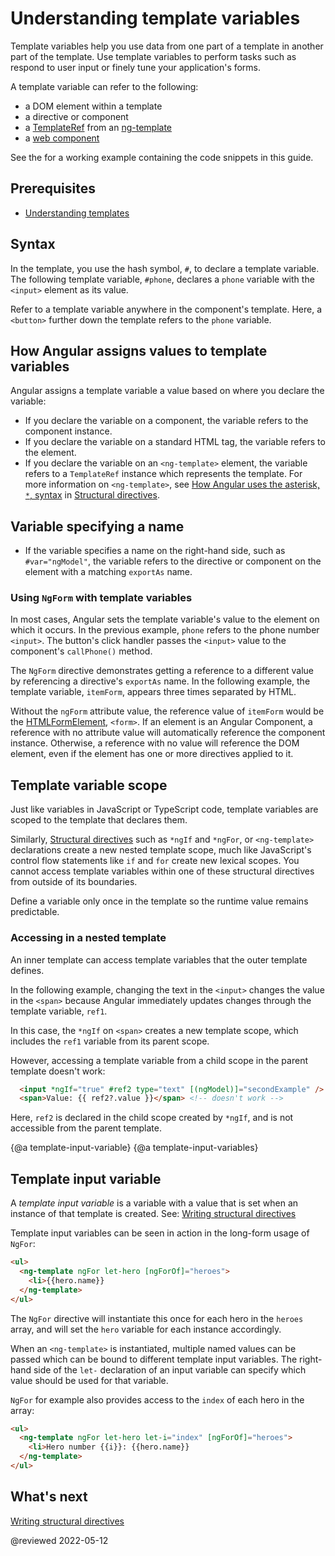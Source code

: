 # Understanding template variables

Template variables help you use data from one part of a template in another part of the template.
Use template variables to perform tasks such as respond to user input or finely tune your application's forms.

A template variable can refer to the following:

* a DOM element within a template
* a directive or component
* a [TemplateRef](api/core/TemplateRef) from an [ng-template](api/core/ng-template)
* a <a href="https://developer.mozilla.org/en-US/docs/Web/Web_Components" title="MDN: Web Components">web component</a>

<div class="alert is-helpful">

See the <live-example></live-example> for a working example containing the code snippets in this guide.

</div>

## Prerequisites

* [Understanding templates](guide/template-overview)

## Syntax

In the template, you use the hash symbol, `#`, to declare a template variable.
The following template variable, `#phone`, declares a `phone` variable with the `<input>` element as its value.

<code-example path="template-reference-variables/src/app/app.component.html" region="ref-var" header="src/app/app.component.html"></code-example>

Refer to a template variable anywhere in the component's template.
Here, a `<button>` further down the template refers to the `phone` variable.

<code-example path="template-reference-variables/src/app/app.component.html" region="ref-phone" header="src/app/app.component.html"></code-example>

## How Angular assigns values to template variables

Angular assigns a template variable a value based on where you declare the variable:

* If you declare the variable on a component, the variable refers to the component instance.
* If you declare the variable on a standard HTML tag, the variable refers to the element.
* If you declare the variable on an `<ng-template>` element, the variable refers to a `TemplateRef` instance which represents the template.
  For more information on `<ng-template>`, see [How Angular uses the asterisk, `*`, syntax](guide/structural-directives#asterisk) in [Structural directives](guide/structural-directives).

## Variable specifying a name

* If the variable specifies a name on the right-hand side, such as `#var="ngModel"`, the variable refers to the directive or component on the element with a matching `exportAs` name.
<!-- What does the second half of this mean?^^ Can we explain this more fully? Could I see a working example? -kw -->

### Using `NgForm` with template variables

In most cases, Angular sets the template variable's value to the element on which it occurs.
In the previous example, `phone` refers to the phone number `<input>`.
The button's click handler passes the `<input>` value to the component's `callPhone()` method.

The `NgForm` directive demonstrates getting a reference to a different value by referencing a directive's `exportAs` name.
In the following example, the template variable, `itemForm`, appears three times separated by HTML.

<code-example path="template-reference-variables/src/app/app.component.html" region="ngForm" header="src/app/hero-form.component.html"></code-example>

Without the `ngForm` attribute value, the reference value of `itemForm` would be
the [HTMLFormElement](https://developer.mozilla.org/en-US/docs/Web/API/HTMLFormElement), `<form>`.
If an element is an Angular Component, a reference with no attribute value will automatically reference the component instance. Otherwise, a reference with no value will reference the DOM element, even if the element has one or more directives applied to it.
<!-- What is the train of thought from talking about a form element to the difference between a component and a directive? Why is the component directive conversation relevant here?  -kw I agree -alex -->

## Template variable scope

Just like variables in JavaScript or TypeScript code, template variables are scoped to the template that declares them.

Similarly, [Structural directives](guide/built-in-directives) such as `*ngIf` and `*ngFor`, or `<ng-template>` declarations create a new nested template scope, much like JavaScript's control flow statements like `if` and `for` create new lexical scopes. You cannot access template variables within one of these structural directives from outside of its boundaries.

<div class="alert is-helpful">

Define a variable only once in the template so the runtime value remains predictable.

</div>

### Accessing in a nested template

An inner template can access template variables that the outer template defines.

In the following example, changing the text in the `<input>` changes the value in the `<span>` because Angular immediately updates changes through the template variable, `ref1`.

<code-example path="template-reference-variables/src/app/app.component.html" region="template-ref-vars-scope1" header="src/app/app.component.html"></code-example>

In this case, the `*ngIf` on `<span>` creates a new template scope, which includes the `ref1` variable from its parent scope.

However, accessing a template variable from a child scope in the parent template doesn't work:

```html
  <input *ngIf="true" #ref2 type="text" [(ngModel)]="secondExample" />
  <span>Value: {{ ref2?.value }}</span> <!-- doesn't work -->
```

Here, `ref2` is declared in the child scope created by `*ngIf`, and is not accessible from the parent template.

{@a template-input-variable}
{@a template-input-variables}
## Template input variable

A _template input variable_ is a variable with a value that is set when an instance of that template is created. See: [Writing structural directives](https://angular.io/guide/structural-directives)

Template input variables can be seen in action in the long-form usage of `NgFor`:

```html
<ul>
  <ng-template ngFor let-hero [ngForOf]="heroes">
    <li>{{hero.name}}
  </ng-template>
</ul>
```

The `NgFor` directive will instantiate this <ng-template> once for each hero in the `heroes` array, and will set the `hero` variable for each instance accordingly.

When an `<ng-template>` is instantiated, multiple named values can be passed which can be bound to different template input variables. The right-hand side of the `let-` declaration of an input variable can specify which value should be used for that variable.

`NgFor` for example also provides access to the `index` of each hero in the array:

```html
<ul>
  <ng-template ngFor let-hero let-i="index" [ngForOf]="heroes">
    <li>Hero number {{i}}: {{hero.name}}
  </ng-template>
</ul>
```

## What's next

[Writing structural directives](https://angular.io/guide/structural-directives)

@reviewed 2022-05-12

